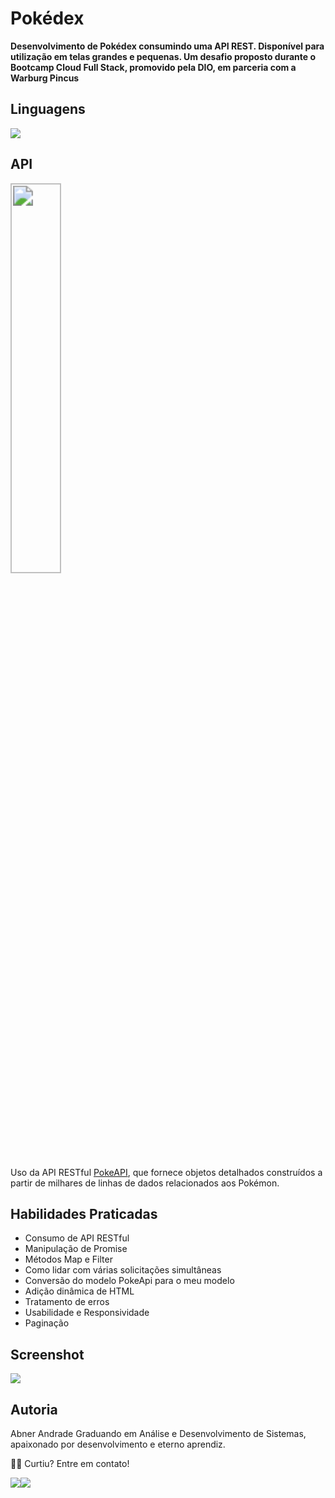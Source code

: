 # Pokédex  
**Desenvolvimento de Pokédex consumindo uma API REST. Disponível para utilização em telas grandes e pequenas. Um desafio proposto durante o Bootcamp Cloud Full Stack, promovido pela DIO, em parceria com a Warburg Pincus**




## Linguagens
![](https://www.redemultilink.com.br/wp-content/uploads/2020/07/html5-css-javascript-significados.jpg)




## API

<img src="https://user-images.githubusercontent.com/24237865/83422649-d1b1d980-a464-11ea-8c91-a24fdf89cd6b.png" width="40%" style="zoom: 200%; justify-content:center;" />  

Uso da API RESTful [PokeAPI](https://pokeapi.co/), que fornece objetos detalhados construídos a partir de milhares de linhas de dados relacionados aos Pokémon.




## Habilidades Praticadas
- Consumo de API RESTful
- Manipulação de Promise
- Métodos Map e Filter
- Como lidar com várias solicitações simultâneas
- Conversão do modelo PokeApi para o meu modelo
- Adição dinâmica de HTML
- Tratamento de erros
- Usabilidade e Responsividade
- Paginação



## Screenshot

<img src="medias\to_readme\demo-gif.gif" style="align:center;"/>


## Autoria  

Abner Andrade
Graduando em Análise e Desenvolvimento de Sistemas, apaixonado por desenvolvimento e eterno aprendiz. 

👋🏽 Curtiu? Entre em contato!

<div style="display: flex">
<a href = "https://www.linkedin.com/in/abnerandrade/"><img src="https://img.icons8.com/color/64/null/linkedin-circled--v1.png" target="_blank"></a>
<a href = "https://api.whatsapp.com/send?phone=5521973257039&text=Oi,%20Abner.%20Curti%20tua%20Pokedex.%20%20Vamos%20trabalhar%20juntos?"><img src="https://img.icons8.com/color/64/null/whatsapp--v1.png" target="_blank"></a>
</div>

